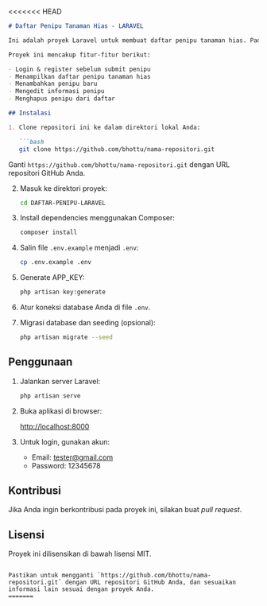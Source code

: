 <<<<<<< HEAD
```markdown
# Daftar Penipu Tanaman Hias - LARAVEL

Ini adalah proyek Laravel untuk membuat daftar penipu tanaman hias. Pada dasarnya menggunakan CRUD dan kamu bisa modifikasi sesuai kebutuhan, semisal input data sekolah dll

Proyek ini mencakup fitur-fitur berikut:

- Login & register sebelum submit penipu
- Menampilkan daftar penipu tanaman hias 
- Menambahkan penipu baru
- Mengedit informasi penipu
- Menghapus penipu dari daftar

## Instalasi

1. Clone repositori ini ke dalam direktori lokal Anda:

   ```bash
   git clone https://github.com/bhottu/nama-repositori.git
   ```

   Ganti `https://github.com/bhottu/nama-repositori.git` dengan URL repositori GitHub Anda.

2. Masuk ke direktori proyek:

   ```bash
   cd DAFTAR-PENIPU-LARAVEL
   ```

3. Install dependencies menggunakan Composer:

   ```bash
   composer install
   ```

4. Salin file `.env.example` menjadi `.env`:

   ```bash
   cp .env.example .env
   ```

5. Generate APP_KEY:

   ```bash
   php artisan key:generate
   ```

6. Atur koneksi database Anda di file `.env`.

7. Migrasi database dan seeding (opsional):

   ```bash
   php artisan migrate --seed
   ```

## Penggunaan

1. Jalankan server Laravel:

   ```bash
   php artisan serve
   ```

2. Buka aplikasi di browser:

   [http://localhost:8000](http://localhost:8000)

3. Untuk login, gunakan akun:

   - Email: tester@gmail.com
   - Password: 12345678

## Kontribusi

Jika Anda ingin berkontribusi pada proyek ini, silakan buat _pull request_.

## Lisensi

Proyek ini dilisensikan di bawah lisensi MIT.
```

Pastikan untuk mengganti `https://github.com/bhottu/nama-repositori.git` dengan URL repositori GitHub Anda, dan sesuaikan informasi lain sesuai dengan proyek Anda.
=======
